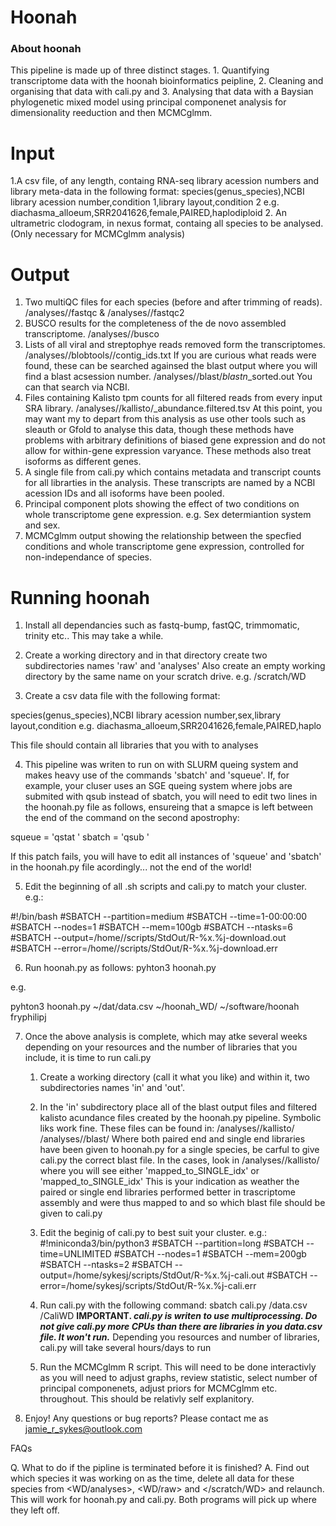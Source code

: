 # Hoonah


### About hoonah 


This pipeline is made up of three distinct stages. 1. Quantifying transcriptome data with the hoonah bioinformatics peipline, 2. Cleaning and organising that data with cali.py and 3. Analysing that data with a Baysian phylogenetic mixed model using principal componenet analysis for dimensionality reeduction and then MCMCglmm.

# Input
1.A csv file, of any length, containg RNA-seq library acession numbers and library meta-data in the following format:
	species(genus_species),NCBI library acession number,condition 1,library layout,condition 2
	e.g.
	diachasma_alloeum,SRR2041626,female,PAIRED,haplodiploid 
2. An ultrametric clodogram, in nexus format, containg all species to be analysed. (Only necessary for MCMCglmm analysis)

# Output
1. 	Two multiQC files for each species (before and after trimming of reads). 					<WD>/analyses/<species>/fastqc & <WD>/analyses/<species>/fastqc2
2.	BUSCO results for the completeness of the de novo assembled transcriptome.					<WD>/analyses/<species>/busco
3.	Lists of all viral and streptophye reads removed form the transcriptomes. 					<WD>/analyses/<species>/blobtools/<SRR>/contig_ids.txt
		If you are curious what reads were found, these can be searched againsed 
		the blast output where you will find a blast acsession number. 							<WD>/analyses/<species>/blast/<species>_blastn_<layout>_sorted.out
		You can that search via NCBI. 
4. 	Files containing Kalisto tpm counts for all filtered reads from every input SRA library. 	<WD>/analyses/<species>/kallisto/<SRR>_abundance.filtered.tsv 
	At this point, you may want my to depart from this analysis as use other tools such as sleauth or Gfold to analyse this data, though these methods have problems with arbitrary definitions of biased gene expression and do not allow for within-gene expression varyance. These methods also treat isoforms as different genes.
5.	A single file from cali.py which contains metadata and transcript counts for all librarties in the analysis. These transcripts are named by a NCBI acession IDs and all isoforms have been pooled.
6.	Principal component plots showing the effect of two conditions on whole transcriptome gene expression. e.g. Sex determiantion system and sex.
7.	MCMCglmm output showing the relationship between the specfied conditions and whole transcriptome gene expression, controlled for non-independance of species.  


# Running hoonah 


1. Install all dependancies such as fastq-bump, fastQC, trimmomatic, trinity etc.. This may take a while.

2. Create a working directory and in that directory create two subdirectories names 'raw' and 'analyses' Also create an empty working directory by the same name on your scratch drive. e.g. /scratch/WD

3. Create a csv data file with the following format:

species(genus_species),NCBI library acession number,sex,library layout,condition
e.g.
diachasma_alloeum,SRR2041626,female,PAIRED,haplo 

This file should contain all libraries that you with to analyses

4. This pipeline was writen to run on with SLURM queing system and makes heavy use of the commands 'sbatch' and 'squeue'. If, for example, your cluser uses an SGE queing system where jobs are submited with qsub instead of sbatch, you will need to edit two lines in the hoonah.py file as follows, ensureing that a smapce is left between the end of the command on the second apostrophy:

squeue = 'qstat '
sbatch = 'qsub '


If this patch fails, you will have to edit all instances of 'squeue' and 'sbatch' in the hoonah.py file acordingly... not the end of the world!


5. Edit the beginning of all .sh scripts and cali.py to match your cluster. e.g.:

#!/bin/bash
#SBATCH --partition=medium
#SBATCH --time=1-00:00:00
#SBATCH --nodes=1
#SBATCH --mem=100gb
#SBATCH --ntasks=6
#SBATCH --output=/home/<USER>/scripts/StdOut/R-%x.%j-download.out
#SBATCH --error=/home/<USER>/scripts/StdOut/R-%x.%j-download.err

6. Run hoonah.py as follows: pyhton3 hoonah.py <PATH TO DATA FILE> <WORKING DIRECTORY> <PATH TO hoonah DIR> <USER NAME>

e.g.

pyhton3 hoonah.py ~/dat/data.csv ~/hoonah_WD/ ~/software/hoonah fryphilipj

7. Once the above analysis is complete, which may atke several weeks depending on your resources and the number of libraries that you include, it is time to run cali.py
	1. Create a working directory (call it what you like) and within it, two subdirectories names 'in' and 'out'.
	2. In the 'in' subdirectory place all of the blast output files and filtered kalisto acundance files created by the hoonah.py pipeline. Symbolic liks work fine.
		These files can be found in: <hoonah WD>/analyses/<species>/kallisto/
									 <hoonsh WD>/analyses/<species>/blast/
		Where both paired end and single end libraries have been given to hoonah.py for a single species, be carful to give cali.py the correct blast file.
		In the cases, look in <hoonah WD>/analyses/<species>/kallisto/ where you will see either 'mapped_to_SINGLE_idx' or 'mapped_to_SINGLE_idx'
			This is your indication as weather the paired or single end libraries performed better in trascriptome assembly and were thus mapped to and so which blast file should be given to cali.py
	3. Edit the beginig of cali.py to best suit your cluster.
		e.g.:
			#!miniconda3/bin/python3
			#SBATCH --partition=long
			#SBATCH --time=UNLIMITED
			#SBATCH --nodes=1
			#SBATCH --mem=200gb
			#SBATCH --ntasks=2
			#SBATCH --output=/home/sykesj/scripts/StdOut/R-%x.%j-cali.out
			#SBATCH --error=/home/sykesj/scripts/StdOut/R-%x.%j-cali.err

	4. Run cali.py with the following command:	sbatch cali.py <PATH TO DATA FILE>/data.csv <path to>/CaliWD <n CPUs>
			**IMPORTANT. _cali.py is writen to use multiprocessing. Do not give cali.py more CPUs than there are libraries in you data.csv file. It won't run._**
		Depending you resources and number of libraries, cali.py will take several hours/days to run

	5. Run the MCMCglmm R script. This will need to be done interactivly as you will need to adjust graphs, review statistic, select number of principal componenets, adjust priors for MCMCglmm etc. throughout. This should be relativly self explanitory.

8. Enjoy! Any questions or bug reports? Please contact me as jamie_r_sykes@outlook.com 


FAQs

Q. 	What to do if the pipline is terminated before it is finished?
A. 	Find out which species it was working on as the time, delete all data for these species from <WD/analyses>, <WD/raw> and </scratch/WD> and relaunch. 
	This will work for hoonah.py and cali.py. Both programs will pick up where they left off. 


